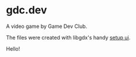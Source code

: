 gdc.dev
=======

A video game by Game Dev Club.

The files were created with libgdx's handy [setup ui](http://libgdx.badlogicgames.com/nightlies/dist/gdx-setup-ui.jar).

Hello!